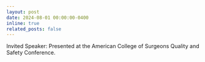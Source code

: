 ```yaml
---
layout: post
date: 2024-08-01 00:00:00-0400
inline: true
related_posts: false
---
```


Invited Speaker: Presented at the American College of Surgeons Quality and Safety Conference.